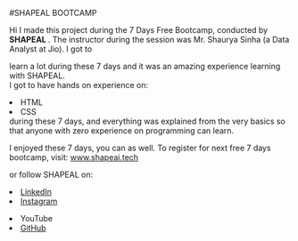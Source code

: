 #SHAPEAL BOOTCAMP

Hi I made this project during the 7 Days Free Bootcamp, conducted by <b> SHAPEAL </b>. The instructor during the session was Mr. Shaurya Sinha (a Data Analyst at Jio). I got to

learn a lot during these 7 days and it was an amazing experience learning with SHAPEAL. <br>I got to have hands on experience on: <li>HTML <li>CSS <br>during these 7 days, and everything was explained from the very basics so that anyone with zero experience on programming can learn.

I enjoyed these 7 days, you can as well. To register for next free 7 days bootcamp, visit: www.shapeai.tech

or follow SHAPEAL on: <li><a href="https://in.linkedin.com/company/shapeai">LinkedIn</a> <li><a href="https://www.instagram.com/shape.ai/?hl=en">Instagram</a>

<li><ahref="https://www.youtube.com/channel/UCTUVDLTW9meuDXWcbmISPdA">YouTube</a>

<li><a href="https://github.com/shapeai">GitHub</a>
